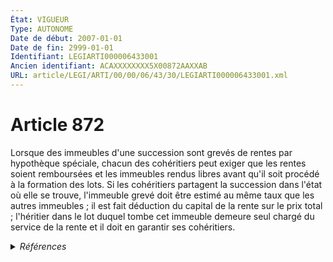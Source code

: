 ```yaml
---
État: VIGUEUR
Type: AUTONOME
Date de début: 2007-01-01
Date de fin: 2999-01-01
Identifiant: LEGIARTI000006433001
Ancien identifiant: ACAXXXXXXXX5X00872AAXXAB
URL: article/LEGI/ARTI/00/00/06/43/30/LEGIARTI000006433001.xml
---
```


<h1>Article 872</h1>

Lorsque des immeubles d'une succession sont grevés de rentes par hypothèque
spéciale, chacun des cohéritiers peut exiger que les rentes soient remboursées
et les immeubles rendus libres avant qu'il soit procédé à la formation des lots.
Si les cohéritiers partagent la succession dans l'état où elle se trouve,
l'immeuble grevé doit être estimé au même taux que les autres immeubles ; il est
fait déduction du capital de la rente sur le prix total ; l'héritier dans le lot
duquel tombe cet immeuble demeure seul chargé du service de la rente et il doit
en garantir ses cohéritiers.


<details>
  <summary><em>Références</em></summary>

  <h2>Articles faisant référence à l'article</h2>
  
  <ul>
    <li>
      <a href="https://legal.tricoteuses.fr//redirection/LEGIARTI000006284837?vers=git&vers=legifrance">LOI n° 2006-728 du 23 juin 2006 portant réforme des successions et des libéralités - article 3 ENTIEREMENT_MODIF</a> MODIFICATION cible
    </li>
  </ul>
  
  <h2>Références faites par l'article</h2>
  
  <ul>
    <li>
      CODIFICATION source Loi 1803-04-19
    </li>
    <li>
      2006-06-23 MODIFICATION source <a href="https://legal.tricoteuses.fr//redirection/LEGIARTI000006284837?vers=git&vers=legifrance">LOI n° 2006-728 du 23 juin 2006 portant réforme des successions et des libéralités - article 3 ENTIEREMENT_MODIF</a>
    </li>
  </ul>
</details>
